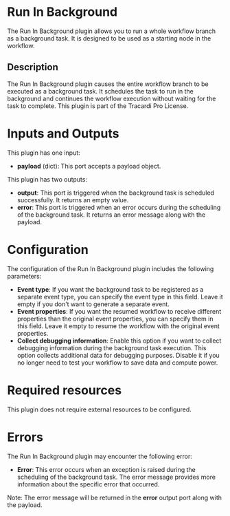 # Run In Background

The Run In Background plugin allows you to run a whole workflow branch as a background task. It is designed to be used
as a starting node in the workflow.

## Description

The Run In Background plugin causes the entire workflow branch to be executed as a background task. It schedules the
task to run in the background and continues the workflow execution without waiting for the task to complete. This plugin
is part of the Tracardi Pro License.

# Inputs and Outputs

This plugin has one input:

- **payload** (dict): This port accepts a payload object.

This plugin has two outputs:

- **output**: This port is triggered when the background task is scheduled successfully. It returns an empty value.
- **error**: This port is triggered when an error occurs during the scheduling of the background task. It returns an
  error message along with the payload.

# Configuration

The configuration of the Run In Background plugin includes the following parameters:

- **Event type**: If you want the background task to be registered as a separate event type, you can specify the event
  type in this field. Leave it empty if you don't want to generate a separate event.
- **Event properties**: If you want the resumed workflow to receive different properties than the original event
  properties, you can specify them in this field. Leave it empty to resume the workflow with the original event
  properties.
- **Collect debugging information**: Enable this option if you want to collect debugging information during the
  background task execution. This option collects additional data for debugging purposes. Disable it if you no longer
  need to test your workflow to save data and compute power.

# Required resources

This plugin does not require external resources to be configured.

# Errors

The Run In Background plugin may encounter the following error:

- **Error**: This error occurs when an exception is raised during the scheduling of the background task. The error
  message provides more information about the specific error that occurred.

Note: The error message will be returned in the **error** output port along with the payload.